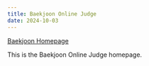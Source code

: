 ```yaml
---
title: Baekjoon Online Judge
date: 2024-10-03
---
```


[Baekjoon Homepage](https://www.acmicpc.net/)

<!--more-->

This is the Baekjoon Online Judge homepage.
